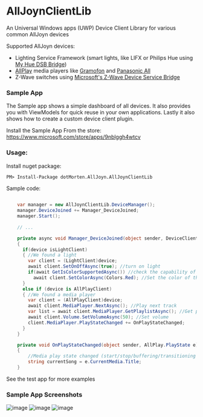 # AllJoynClientLib
An Universal Windows apps (UWP) Device Client Library for various common AllJoyn devices

Supported AllJoyn devices:

- Lighting Service Framework (smart lights, like LIFX or Philips Hue using [My Hue DSB Bridge](https://github.com/dotMorten/AllJoynPhilipsHueDSB))
- [AllPlay](https://www.qualcomm.com/products/allplay/platform) media players like [Gramofon](https://gramofon.com/) and [Panasonic All](http://www.panasonic.com/uk/consumer/home-entertainment/wireless-speaker-systems.html)
- Z-Wave switches using [Microsoft's Z-Wave Device Service Bridge](https://developer.microsoft.com/en-us/windows/iot/win10/samples/zwavetutorial)

### Sample App
The Sample app shows a simple dashboard of all devices. It also provides you with ViewModels for quick reuse in your own applications. Lastly it also shows how to create a custom device client plugin.

Install the Sample App From the store: https://www.microsoft.com/store/apps/9nblggh4wtcv


### Usage:

Install nuget package:
```
PM> Install-Package dotMorten.AllJoyn.AllJoynClientLib
```

Sample code:
```csharp
  
    var manager = new AllJoynClientLib.DeviceManager();
    manager.DeviceJoined += Manager_DeviceJoined;
    manager.Start();
    
    // ...

    private async void Manager_DeviceJoined(object sender, DeviceClient device)
    {
      if(device isLightClient)
      { //We found a light
        var client = (LightClient)device;
        await client.SetOnOffAsync(true); //turn on light
        if(await GetIsColorSupportedAsync()) //check the capability of light
          await client.SetColorAsync(Colors.Red); //Set the color of the light
      }
      else if (device is AllPlayClient)
      { //We found a media player
        var client = (AllPlayClient)device;
        await client.MediaPlayer.NextAsync(); //Play next track
        var list = await client.MediaPlayer.GetPlaylistAsync(); //Get playlist
        await client.Volume.SetVolumeAsync(50); //Set volume
        client.MediaPlayer.PlayStateChanged += OnPlayStateChanged;
      }
    }

    private void OnPlayStateChanged(object sender, AllPlay.PlayState e)
    {
        //Media play state changed (start/stop/buffering/transitioning etc)
        string currentSong = e.CurrentMedia.Title;
    }
```

See the test app for more examples


### Sample App Screenshots
![image](https://cloud.githubusercontent.com/assets/1378165/15654946/54784af6-264d-11e6-82ab-b2f8fe3f1436.png)
![image](https://cloud.githubusercontent.com/assets/1378165/15642681/d0b0fc4e-25fd-11e6-94bf-da701a03f32d.png)
![image](https://cloud.githubusercontent.com/assets/1378165/15642715/fbc284c0-25fd-11e6-9bb4-b277a406e067.png)


